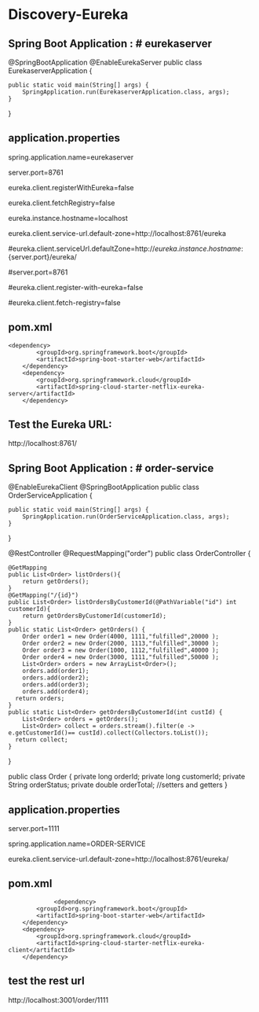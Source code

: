 # Discovery-Eureka

Spring Boot Application : # eurekaserver
-----------------------------------------

@SpringBootApplication
@EnableEurekaServer
public class EurekaserverApplication {

	public static void main(String[] args) {
		SpringApplication.run(EurekaserverApplication.class, args);
	}

}


application.properties
------------------------

 spring.application.name=eurekaserver
 
 server.port=8761
 
 eureka.client.registerWithEureka=false	

 eureka.client.fetchRegistry=false	
 
 eureka.instance.hostname=localhost	
 
 eureka.client.service-url.default-zone=http://localhost:8761/eureka	
 
 #eureka.client.serviceUrl.defaultZone=http://${eureka.instance.hostname}:${server.port}/eureka/	
 
 #server.port=8761	
 
 #eureka.client.register-with-eureka=false	
 
 #eureka.client.fetch-registry=false	

pom.xml
-----------
    <dependency>
			<groupId>org.springframework.boot</groupId>
			<artifactId>spring-boot-starter-web</artifactId>
		</dependency>
		<dependency>
			<groupId>org.springframework.cloud</groupId>
			<artifactId>spring-cloud-starter-netflix-eureka-server</artifactId>
		</dependency>
   

Test the Eureka URL:
------------------------------------
http://localhost:8761/

Spring Boot Application : # order-service
-----------------------------------------
@EnableEurekaClient
@SpringBootApplication
public class OrderServiceApplication {

	public static void main(String[] args) {
		SpringApplication.run(OrderServiceApplication.class, args);
	}
}

@RestController
@RequestMapping("order")
public class OrderController {

    @GetMapping	
	public List<Order> listOrders(){ 
		return getOrders();
	}
    @GetMapping("/{id}")	
	public List<Order> listOrdersByCustomerId(@PathVariable("id") int customerId){ 
		return getOrdersByCustomerId(customerId);
	}
	public static List<Order> getOrders() {
		Order order1 = new Order(4000, 1111,"fulfilled",20000 );
		Order order2 = new Order(2000, 1113,"fulfilled",30000 );
		Order order3 = new Order(1000, 1112,"fulfilled",40000 );
		Order order4 = new Order(3000, 1111,"fulfilled",50000 );
		List<Order> orders = new ArrayList<Order>();
		orders.add(order1);
		orders.add(order2);
		orders.add(order3);
		orders.add(order4);
	  return orders;	
	}
	public static List<Order> getOrdersByCustomerId(int custId) {
		List<Order> orders = getOrders();
		List<Order> collect = orders.stream().filter(e -> e.getCustomerId()== custId).collect(Collectors.toList());
	  return collect;	
	}
}

public class Order {
	private long orderId;
	private long customerId;
	private String orderStatus;
	private double orderTotal;
	//setters and getters
}
	
application.properties
------------------------

server.port=1111

spring.application.name=ORDER-SERVICE

eureka.client.service-url.default-zone=http://localhost:8761/eureka/

pom.xml
-------------------
                 <dependency>
			<groupId>org.springframework.boot</groupId>
			<artifactId>spring-boot-starter-web</artifactId>
		</dependency>
		<dependency>
			<groupId>org.springframework.cloud</groupId>
			<artifactId>spring-cloud-starter-netflix-eureka-client</artifactId>
		</dependency>
    
    
test the rest url
---------------------
http://localhost:3001/order/1111

